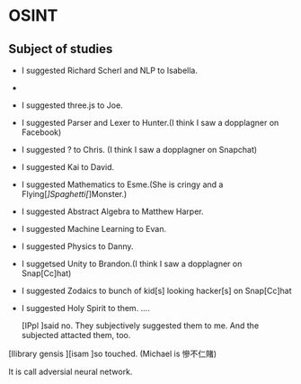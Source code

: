 # OSINT

## Subject of studies

- I suggested Richard Scherl and NLP to Isabella.
- 
- I suggested three.js to Joe.
- I suggested Parser and Lexer to Hunter.(I think I saw a dopplagner on Facebook)
- I suggested ? to Chris. (I think I saw a dopplagner on Snapchat)
- I suggested Kai to David.
- I suggested Mathematics to Esme.(She is cringy and a Flying[_]Spaghetti[_]Monster.)
- I suggested Abstract Algebra to Matthew Harper.
- I suggested Machine Learning to Evan.
- I suggested Physics to Danny.
- I suggetsed Unity to Brandon.(I think I saw a dopplagner on Snap[Cc]hat)
- I suggested Zodaics to bunch of kid[s] looking hacker[s] on Snap[Cc]hat
- I suggested Holy Spirit to them.
  ….
  
  [IPpl ]said no. They subjectively suggested them to me. And the subjected attacted them, too.

[Ilibrary gensis ][isam ]so touched. (Michael is 慘不仁賭)

It is call adversial neural network.
